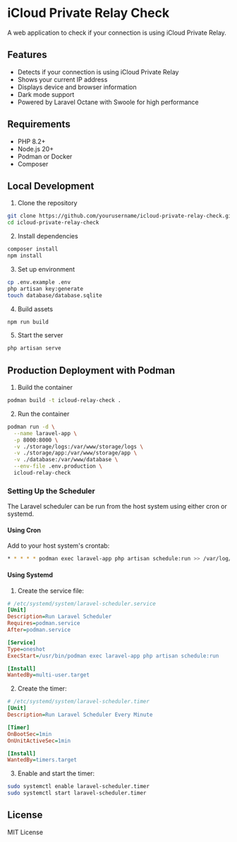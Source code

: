 # iCloud Private Relay Check

A web application to check if your connection is using iCloud Private Relay.

## Features

- Detects if your connection is using iCloud Private Relay
- Shows your current IP address
- Displays device and browser information
- Dark mode support
- Powered by Laravel Octane with Swoole for high performance

## Requirements

- PHP 8.2+
- Node.js 20+
- Podman or Docker
- Composer

## Local Development

1. Clone the repository

```bash
git clone https://github.com/yourusername/icloud-private-relay-check.git
cd icloud-private-relay-check
```

2. Install dependencies

```bash
composer install
npm install
```

3. Set up environment

```bash
cp .env.example .env
php artisan key:generate
touch database/database.sqlite
```

4. Build assets

```bash
npm run build
```

5. Start the server

```bash
php artisan serve
```

## Production Deployment with Podman

1. Build the container

```bash
podman build -t icloud-relay-check .
```

2. Run the container

```bash
podman run -d \
  --name laravel-app \
  -p 8000:8000 \
  -v ./storage/logs:/var/www/storage/logs \
  -v ./storage/app:/var/www/storage/app \
  -v ./database:/var/www/database \
  --env-file .env.production \
  icloud-relay-check
```

### Setting Up the Scheduler

The Laravel scheduler can be run from the host system using either cron or systemd.

#### Using Cron

Add to your host system's crontab:

```bash
* * * * * podman exec laravel-app php artisan schedule:run >> /var/log/laravel-scheduler.log 2>&1
```

#### Using Systemd

1. Create the service file:

```ini
# /etc/systemd/system/laravel-scheduler.service
[Unit]
Description=Run Laravel Scheduler
Requires=podman.service
After=podman.service

[Service]
Type=oneshot
ExecStart=/usr/bin/podman exec laravel-app php artisan schedule:run

[Install]
WantedBy=multi-user.target
```

2. Create the timer:

```ini
# /etc/systemd/system/laravel-scheduler.timer
[Unit]
Description=Run Laravel Scheduler Every Minute

[Timer]
OnBootSec=1min
OnUnitActiveSec=1min

[Install]
WantedBy=timers.target
```

3. Enable and start the timer:

```bash
sudo systemctl enable laravel-scheduler.timer
sudo systemctl start laravel-scheduler.timer
```

## License

MIT License
